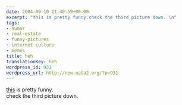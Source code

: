 ```yaml
---
date: 2004-09-10 21:40:59+00:00
excerpt: "this is pretty funny.check the third picture down. \n"
tags:
- humor
- real-estate
- funny-pictures
- internet-culture
- memes
title: heh
translationKey: heh
wordpress_id: 931
wordpress_url: http://new.nata2.org/?p=931
---
```


<a href="http://dopeman.org/pleasanton_real_estate/">this</a> is pretty funny.<br/>check the third picture down.
